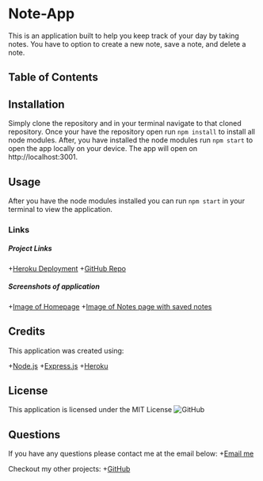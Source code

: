 # Note-App
This is an application built to help you keep track of your day by taking notes. You have to option to create a new note, save a note, and delete a note.

## Table of Contents 


## Installation 
Simply clone the repository and in your terminal navigate to that cloned repository. Once your have the repository open run `npm install` to install all node modules. After, you have installed the node modules run `npm start` to open the app locally on your device. The app will open on http://localhost:3001.

## Usage 
After you have the node modules installed you can run `npm start` in your terminal to view the application. 

### Links 

##### Project Links
+[Heroku Deployment](https://note-appc.herokuapp.com/)
+[GitHub Repo](https://github.com/CameronHeadlee/Note-App)

##### Screenshots of application
+[Image of Homepage]()
+[Image of Notes page with saved notes]()

## Credits 
This application was created using: 

+[Node.js](https://nodejs.org/en/)
+[Express.js](https://expressjs.com/)
+[Heroku](https://id.heroku.com/login)

## License
This application is licensed under the MIT License
![GitHub](https://img.shields.io/github/license/CameronHeadlee/Note-App?logo=MIT)

## Questions
If you have any questions please contact me at the email below:
+[Email me](camhcodes11@gmail.com)

Checkout my other projects:
+[GitHub](https://github.com/CameronHeadlee?tab=repositories)





